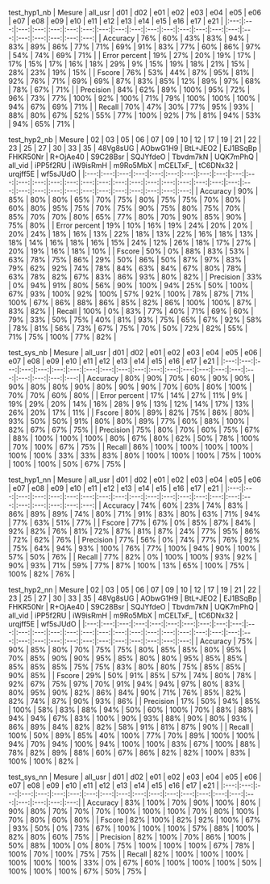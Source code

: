 test_hyp1_nb
| Mesure | all_usr | d01 | d02 | e01 | e02 | e03 | e04 | e05 | e06 | e07 | e08 | e09 | e10 | e11 | e12 | e13 | e14 | e15 | e16 | e17 | e21 |
|:---:|:---:|:---:|:---:|:---:|:---:|:---:|:---:|:---:|:---:|:---:|:---:|:---:|:---:|:---:|:---:|:---:|:---:|:---:|:---:|:---:|:---:|
| Accuracy | 76% | 60% | 43% | 83% | 94% | 83% | 89% | 86% | 77% | 71% | 69% | 91% | 83% | 77% | 60% | 86% | 97% | 54% | 74% | 69% | 71% |
| Error percent | 19% | 27% | 20% | 19% | 17% | 17% | 15% | 17% | 16% | 18% | 29% | 9% | 15% | 19% | 18% | 21% | 15% | 28% | 23% | 19% | 15% |
| Fscore | 76% | 53% | 44% | 87% | 95% | 81% | 92% | 76% | 71% | 69% | 69% | 87% | 83% | 85% | 12% | 89% | 97% | 68% | 78% | 67% | 71% |
| Precision | 84% | 62% | 89% | 100% | 95% | 72% | 96% | 73% | 77% | 100% | 92% | 100% | 71% | 79% | 100% | 100% | 100% | 94% | 67% | 69% | 71% |
| Recall | 70% | 47% | 30% | 77% | 95% | 93% | 88% | 80% | 67% | 52% | 55% | 77% | 100% | 92% | 7% | 81% | 94% | 53% | 94% | 65% | 71% |


test_hyp2_nb
| Mesure | 02 | 03 | 05 | 06 | 07 | 09 | 10 | 12 | 17 | 19 | 21 | 22 | 23 | 25 | 27 | 30 | 33 | 35 | 48Vg8sUG | AObwG1H9 | BtL+JEO2 | EJ1BSqBp | FHKR50Nr | R+OjAe40 | S9C28Bsr | SQJYfdeO | Tbvdm7kN | UQK7mPhQ | all_vid | iPP5f2RU | iW9isRmH | m9Ro5MbX | mCELTxF_ | tC6DNx32 | urqjff5E | wf5sJUdO |
|:---:|:---:|:---:|:---:|:---:|:---:|:---:|:---:|:---:|:---:|:---:|:---:|:---:|:---:|:---:|:---:|:---:|:---:|:---:|:---:|:---:|:---:|:---:|:---:|:---:|:---:|:---:|:---:|:---:|:---:|:---:|:---:|:---:|:---:|:---:|:---:|:---:|
| Accuracy | 90% | 85% | 80% | 80% | 65% | 70% | 75% | 80% | 75% | 75% | 70% | 80% | 60% | 80% | 95% | 75% | 70% | 75% | 90% | 75% | 80% | 75% | 70% | 85% | 70% | 70% | 80% | 65% | 77% | 80% | 70% | 90% | 85% | 90% | 75% | 80% |
| Error percent | 19% | 10% | 16% | 19% | 24% | 20% | 20% | 20% | 24% | 18% | 16% | 13% | 22% | 18% | 13% | 22% | 16% | 18% | 13% | 18% | 14% | 16% | 18% | 16% | 15% | 24% | 12% | 26% | 18% | 17% | 27% | 20% | 19% | 16% | 18% | 10% |
| Fscore | 50% | 0% | 88% | 83% | 53% | 63% | 78% | 75% | 86% | 29% | 50% | 86% | 50% | 87% | 97% | 83% | 79% | 62% | 92% | 74% | 78% | 84% | 63% | 84% | 67% | 80% | 78% | 63% | 78% | 82% | 67% | 83% | 86% | 93% | 80% | 82% |
| Precision | 33% | 0% | 94% | 91% | 80% | 56% | 90% | 100% | 94% | 25% | 50% | 100% | 67% | 93% | 100% | 92% | 100% | 57% | 92% | 100% | 78% | 87% | 71% | 100% | 67% | 86% | 88% | 86% | 85% | 82% | 86% | 100% | 100% | 87% | 83% | 82% |
| Recall | 100% | 0% | 83% | 77% | 40% | 71% | 69% | 60% | 79% | 33% | 50% | 75% | 40% | 81% | 93% | 75% | 65% | 67% | 92% | 58% | 78% | 81% | 56% | 73% | 67% | 75% | 70% | 50% | 72% | 82% | 55% | 71% | 75% | 100% | 77% | 82% |


test_sys_nb
| Mesure | all_usr | d01 | d02 | e01 | e02 | e03 | e04 | e05 | e06 | e07 | e08 | e09 | e10 | e11 | e12 | e13 | e14 | e15 | e16 | e17 | e21 |
|:---:|:---:|:---:|:---:|:---:|:---:|:---:|:---:|:---:|:---:|:---:|:---:|:---:|:---:|:---:|:---:|:---:|:---:|:---:|:---:|:---:|:---:|
| Accuracy | 80% | 90% | 70% | 60% | 90% | 90% | 90% | 80% | 80% | 90% | 80% | 90% | 90% | 70% | 60% | 80% | 100% | 70% | 70% | 60% | 80% |
| Error percent | 17% | 14% | 27% | 11% | 9% | 19% | 29% | 20% | 14% | 16% | 28% | 9% | 13% | 12% | 14% | 17% | 13% | 26% | 20% | 17% | 11% |
| Fscore | 80% | 89% | 82% | 75% | 86% | 80% | 93% | 50% | 50% | 91% | 80% | 80% | 89% | 77% | 60% | 88% | 100% | 82% | 67% | 67% | 75% |
| Precision | 75% | 80% | 70% | 60% | 75% | 67% | 88% | 100% | 100% | 100% | 80% | 67% | 80% | 62% | 50% | 78% | 100% | 70% | 100% | 67% | 75% |
| Recall | 86% | 100% | 100% | 100% | 100% | 100% | 100% | 33% | 33% | 83% | 80% | 100% | 100% | 100% | 75% | 100% | 100% | 100% | 50% | 67% | 75% |


test_hyp1_nn
| Mesure | all_usr | d01 | d02 | e01 | e02 | e03 | e04 | e05 | e06 | e07 | e08 | e09 | e10 | e11 | e12 | e13 | e14 | e15 | e16 | e17 | e21 |
|:---:|:---:|:---:|:---:|:---:|:---:|:---:|:---:|:---:|:---:|:---:|:---:|:---:|:---:|:---:|:---:|:---:|:---:|:---:|:---:|:---:|:---:|
| Accuracy | 74% | 60% | 23% | 74% | 83% | 86% | 89% | 89% | 74% | 80% | 71% | 91% | 83% | 80% | 63% | 71% | 94% | 77% | 63% | 51% | 77% |
| Fscore | 77% | 67% | 0% | 85% | 87% | 84% | 92% | 82% | 76% | 81% | 72% | 87% | 81% | 87% | 24% | 77% | 95% | 86% | 72% | 62% | 76% |
| Precision | 77% | 56% | 0% | 74% | 77% | 76% | 92% | 75% | 64% | 94% | 93% | 100% | 76% | 77% | 100% | 94% | 90% | 100% | 57% | 50% | 76% |
| Recall | 77% | 82% | 0% | 100% | 100% | 93% | 92% | 90% | 93% | 71% | 59% | 77% | 87% | 100% | 13% | 65% | 100% | 75% | 100% | 82% | 76% |


test_hyp2_nn
| Mesure | 02 | 03 | 05 | 06 | 07 | 09 | 10 | 12 | 17 | 19 | 21 | 22 | 23 | 25 | 27 | 30 | 33 | 35 | 48Vg8sUG | AObwG1H9 | BtL+JEO2 | EJ1BSqBp | FHKR50Nr | R+OjAe40 | S9C28Bsr | SQJYfdeO | Tbvdm7kN | UQK7mPhQ | all_vid | iPP5f2RU | iW9isRmH | m9Ro5MbX | mCELTxF_ | tC6DNx32 | urqjff5E | wf5sJUdO |
|:---:|:---:|:---:|:---:|:---:|:---:|:---:|:---:|:---:|:---:|:---:|:---:|:---:|:---:|:---:|:---:|:---:|:---:|:---:|:---:|:---:|:---:|:---:|:---:|:---:|:---:|:---:|:---:|:---:|:---:|:---:|:---:|:---:|:---:|:---:|:---:|:---:|
| Accuracy | 75% | 90% | 85% | 80% | 70% | 75% | 75% | 80% | 85% | 85% | 80% | 95% | 70% | 85% | 90% | 90% | 95% | 85% | 80% | 80% | 95% | 85% | 85% | 85% | 85% | 85% | 75% | 75% | 83% | 80% | 80% | 75% | 85% | 85% | 90% | 85% |
| Fscore | 29% | 50% | 91% | 85% | 57% | 74% | 80% | 78% | 92% | 67% | 75% | 97% | 70% | 91% | 94% | 94% | 97% | 80% | 83% | 80% | 95% | 90% | 82% | 86% | 84% | 90% | 71% | 76% | 85% | 82% | 82% | 74% | 87% | 90% | 93% | 86% |
| Precision | 17% | 50% | 94% | 85% | 100% | 58% | 83% | 88% | 94% | 50% | 60% | 100% | 70% | 88% | 88% | 94% | 94% | 67% | 83% | 100% | 90% | 93% | 88% | 90% | 80% | 93% | 86% | 89% | 84% | 82% | 82% | 58% | 91% | 81% | 87% | 90% |
| Recall | 100% | 50% | 89% | 85% | 40% | 100% | 77% | 70% | 89% | 100% | 100% | 94% | 70% | 94% | 100% | 94% | 100% | 100% | 83% | 67% | 100% | 88% | 78% | 82% | 89% | 88% | 60% | 67% | 86% | 82% | 82% | 100% | 83% | 100% | 100% | 82% |


test_sys_nn
| Mesure | all_usr | d01 | d02 | e01 | e02 | e03 | e04 | e05 | e06 | e07 | e08 | e09 | e10 | e11 | e12 | e13 | e14 | e15 | e16 | e17 | e21 |
|:---:|:---:|:---:|:---:|:---:|:---:|:---:|:---:|:---:|:---:|:---:|:---:|:---:|:---:|:---:|:---:|:---:|:---:|:---:|:---:|:---:|:---:|
| Accuracy | 83% | 100% | 70% | 90% | 100% | 80% | 90% | 80% | 70% | 70% | 70% | 100% | 100% | 100% | 70% | 80% | 100% | 70% | 80% | 60% | 80% |
| Fscore | 82% | 100% | 82% | 92% | 100% | 67% | 93% | 50% | 0% | 73% | 67% | 100% | 100% | 100% | 57% | 88% | 100% | 82% | 80% | 60% | 75% |
| Precision | 82% | 100% | 70% | 86% | 100% | 50% | 88% | 100% | 0% | 80% | 75% | 100% | 100% | 100% | 67% | 78% | 100% | 70% | 100% | 75% | 75% |
| Recall | 82% | 100% | 100% | 100% | 100% | 100% | 100% | 33% | 0% | 67% | 60% | 100% | 100% | 100% | 50% | 100% | 100% | 100% | 67% | 50% | 75% |


